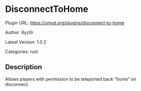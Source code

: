 # DisconnectToHome

Plugin URL: https://umod.org/plugins/disconnect-to-home

Author: Ryz0r

Latest Version: 1.0.2

Categories: rust

## Description

Allows players with permission to be teleported back "home" on disconnect.
